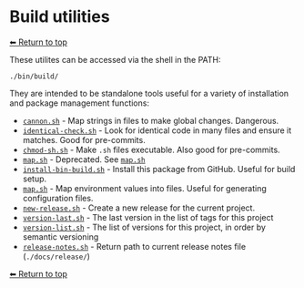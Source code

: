 # Build utilities

[⬅ Return to top](../index.md)

These utilites can be accessed via the shell in the PATH:

    ./bin/build/

They are intended to be standalone tools useful for a variety of installation and package management functions:

- [`cannon.sh`](cannon.md) - Map strings in files to make global changes. Dangerous.
- [`identical-check.sh`](identical-check.md) - Look for identical code in many files and ensure it matches. Good for pre-commits.
- [`chmod-sh.sh`](chmod-sh.md) - Make `.sh` files executable. Also good for pre-commits.
- [`map.sh`](envmap.md) - Deprecated. See [`map.sh`](map.md)
- [`install-bin-build.sh`](install-bin-build.md) - Install this package from GitHub. Useful for build setup.
- [`map.sh`](map.md) - Map environment values into files. Useful for generating configuration files.
- [`new-release.sh`](new-release.md) - Create a new release for the current project.
- [`version-last.sh`](version-last.md) - The last version in the list of tags for this project
- [`version-list.sh`](version-list.md) - The list of versions for this project, in order by semantic versioning
- [`release-notes.sh`](release-notes.md) - Return path to current release notes file (`./docs/release/`)

[⬅ Return to top](../index.md)
